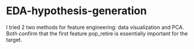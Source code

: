 # EDA-hypothesis-generation
I tried 2 two methods for feature engineering: data visualization and PCA.
Both confirm that the first feature pop_retire is essentially important for the target.
